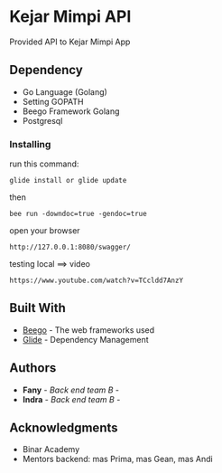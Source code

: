 # Kejar Mimpi API

Provided API to Kejar Mimpi App

## Dependency
* Go Language (Golang)
* Setting GOPATH
* Beego Framework Golang
* Postgresql

### Installing

run this command:

```
glide install or glide update
```
then

```
bee run -downdoc=true -gendoc=true
```
open your browser 
```
http://127.0.0.1:8080/swagger/
```
testing local ==> video
```
https://www.youtube.com/watch?v=TCcldd7AnzY
```


## Built With

* [Beego](https://beego.me/docs/intro/) - The web frameworks used
* [Glide](https://glide.sh/) - Dependency Management


## Authors

* **Fany** - *Back end team B* -
* **Indra** - *Back end team B* -


## Acknowledgments

* Binar Academy
* Mentors backend: mas Prima, mas Gean, mas Andi
